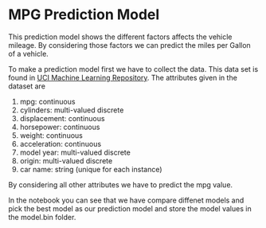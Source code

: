 # MPG Prediction Model

This prediction model shows the different factors affects the vehicle mileage. By considering those factors we can predict the miles per Gallon of a vehicle.

To make a prediction model first we have to collect the data. This data set is found in [UCI Machine Learning Repository](http://archive.ics.uci.edu/ml/datasets/Auto+MPG).
The attributes given in the dataset are 
1. mpg: continuous
2. cylinders: multi-valued discrete
3. displacement: continuous
4. horsepower: continuous
5. weight: continuous
6. acceleration: continuous
7. model year: multi-valued discrete
8. origin: multi-valued discrete
9. car name: string (unique for each instance)

By considering all other attributes we have to predict the mpg value.

In the notebook you can see that we have compare diffenet models and pick the best model as our prediction model and store the model values in the model.bin folder.
